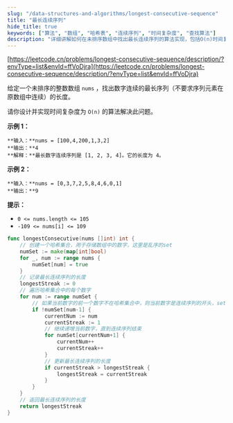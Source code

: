 ```yaml
---
slug: "/data-structures-and-algorithms/longest-consecutive-sequence"
title: "最长连续序列"
hide_title: true
keywords: ["算法", "数组", "哈希表", "连续序列", "时间复杂度", "查找算法"]
description: "详细讲解如何在未排序数组中找出最长连续序列的算法实现，包括O(n)时间复杂度的优化方案"
---
```


[https://leetcode.cn/problems/longest-consecutive-sequence/description/?envType=list&envId=ffVoDjra](https://leetcode.cn/problems/longest-consecutive-sequence/description/?envType=list&envId=ffVoDjra)

给定一个未排序的整数数组 `nums` ，找出数字连续的最长序列（不要求序列元素在原数组中连续）的长度。

请你设计并实现时间复杂度为 `O(n)` 的算法解决此问题。

  

**示例 1：**

```text
**输入：**nums = [100,4,200,1,3,2]
**输出：**4
**解释：**最长数字连续序列是 [1, 2, 3, 4]。它的长度为 4。
```

**示例 2：**

```text
**输入：**nums = [0,3,7,2,5,8,4,6,0,1]
**输出：**9

```

  

**提示：**

*   `0 <= nums.length <= 105`
*   `-109 <= nums[i] <= 109`

  

```go
func longestConsecutive(nums []int) int {
    // 创建一个哈希集合，用于存储数组中的数字，这里是乱序的set
    numSet := make(map[int]bool)
    for _, num := range nums {
        numSet[num] = true
    }
    // 记录最长连续序列的长度
    longestStreak := 0
    // 遍历哈希集合中的每个数字
    for num := range numSet {
        // 如果当前数字的前一个数字不在哈希集合中，则当前数字是连续序列的开头，set中可能同时存在多个序列，例如1、2、3、4是第一个序列，7、8、9、10、11、12是第二个序列，这里就会分别找到两个序列
        if !numSet[num-1] {
            currentNum := num
            currentStreak := 1
            // 继续递增当前数字，直到连续序列结束
            for numSet[currentNum+1] {
                currentNum++
                currentStreak++
            }
            // 更新最长连续序列的长度
            if currentStreak > longestStreak {
                longestStreak = currentStreak
            }
        }
    }
    // 返回最长连续序列的长度
    return longestStreak
}
```